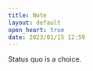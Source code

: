 ```yaml
---
title: Note
layout: default
open_heart: true
date: 2023/01/15 12:59
---
```


Status quo is a choice.
